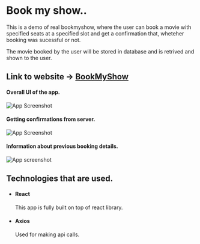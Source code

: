 # Book my show..

This is a demo of real bookmyshow, where the user can book a movie with specified seats at a specified slot and get a confirmation that, wheteher booking was sucessful or not.

The movie booked by the user will be stored in database and is retrived and shown to the user.

## Link to website -> [BookMyShow](https://shubz8497.github.io/BookMyShow/)


#### Overall UI of the app.

![App Screenshot](https://snipboard.io/0wjuIV.jpg)

#### Getting confirmations from server.

![App Screenshot](https://snipboard.io/w4sgrK.jpg)

#### Information about previous booking details.

![App screenshot](https://snipboard.io/5h0bLa.jpg)


## Technologies that are used.

- #### React  
    This app is fully built on top of react library.
- #### Axios 
    Used for making api calls.
